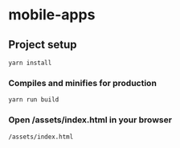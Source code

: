 # mobile-apps

## Project setup
```
yarn install
```

### Compiles and minifies for production
```
yarn run build
```

### Open /assets/index.html in your browser
```
/assets/index.html
```
